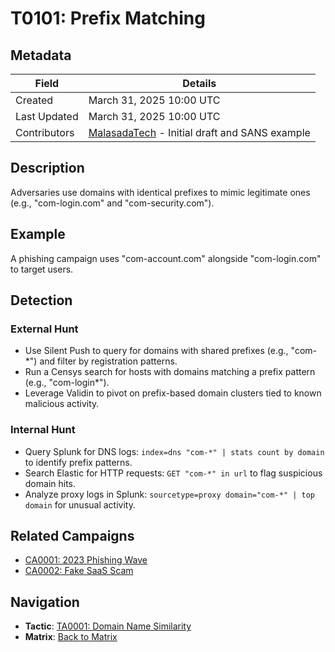 # T0101: Prefix Matching

## Metadata
| Field          | Details                                      |
|----------------|----------------------------------------------|
| Created        | March 31, 2025 10:00 UTC                    |
| Last Updated   | March 31, 2025 10:00 UTC                    |
| Contributors   | [MalasadaTech](../contributors.md#malasadatech) - Initial draft and SANS example |

## Description
Adversaries use domains with identical prefixes to mimic legitimate ones (e.g., "com-login.com" and "com-security.com").

## Example
A phishing campaign uses "com-account.com" alongside "com-login.com" to target users.

## Detection

### External Hunt
- Use Silent Push to query for domains with shared prefixes (e.g., "com-*") and filter by registration patterns.
- Run a Censys search for hosts with domains matching a prefix pattern (e.g., "com-login*").
- Leverage Validin to pivot on prefix-based domain clusters tied to known malicious activity.

### Internal Hunt
- Query Splunk for DNS logs: `index=dns "com-*" | stats count by domain` to identify prefix patterns.
- Search Elastic for HTTP requests: `GET "com-*" in url` to flag suspicious domain hits.
- Analyze proxy logs in Splunk: `sourcetype=proxy domain="com-*" | top domain` for unusual activity.

## Related Campaigns
- [CA0001: 2023 Phishing Wave](../../campaigns/CA0001.md)
- [CA0002: Fake SaaS Scam](../../campaigns/CA0002.md)

## Navigation
- **Tactic**: [TA0001: Domain Name Similarity](../tactics/TA0001/main.md)
- **Matrix**: [Back to Matrix](../matrix.md)
